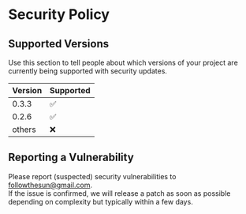 # Security Policy

## Supported Versions

Use this section to tell people about which versions of your project are
currently being supported with security updates.

| Version | Supported          |
| ------- | ------------------ |
| 0.3.3   | :white_check_mark: |
| 0.2.6   | :white_check_mark: |
| others  | :x:                |

## Reporting a Vulnerability

Please report (suspected) security vulnerabilities to followthesun@gmail.com.  
If the issue is confirmed, we will release a patch as soon as possible depending on complexity but typically within a few days.
